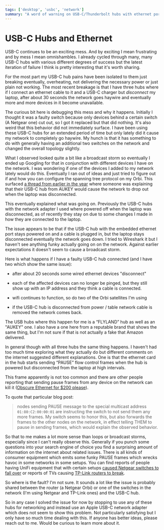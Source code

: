 ```yaml
---
tags: ['desktop', 'usbc', 'network']
summary: "A word of warning on USB-C/Thunderbolt hubs with ethernet ports."
---
```


# USB-C Hubs and Ethernet

USB-C continues to be an exciting mess.  And by exciting I mean
frustrating and by mess I mean omnishambles.  I already cycled through
many, many USB-C hubs with various different degrees of success but the
latest iteration of failure I think is pretty interesting that it's worth
sharing.

For the most part my USB-C hub pains have been isolated to them just
breaking eventually, overheating, not delivering the necessary power or
just plain not working.  The most recent breakage is that I have three hubs
where if I connect an ethernet cable to it and a USB-C charger but
*disconnect* my laptop, after about 30 seconds the network goes haywire
and eventually more and more devices in it become unavailable.

The curious bit here is debugging this mess and why it happens.  Initially
I thought it was a faulty switch because only devices behind a certain
switch (A Netgear one) cut out, so I got it replaced but that did nothing.
It's also weird that this behavior did not immediately surface.  I have
been using these USB-C hubs for an extended period of time but only lately
did it cause my network to completely go haywire.  My hunch is that it has
something to do with generally having an additional two switches on the
network and changed the overall topology slightly.

What I observed looked quite a bit like a broadcast storm so eventually I
ended up Googling for that in conjunction with different devices I have on
the network.  I was wondering if one of the devices I added to my network
lately would do this.  Eventually I ran out of ideas and just tried to
figure out if and how you can configure the spanning tree protocol on my
Orbi.  This surfaced [a thread from earlier in the year](https://community.netgear.com/t5/Orbi/Spanning-Tree-problem-with-Orbi-RBR50/m-p/1941325/highlight/false)
where someone was explaining that their USB-C hub from AUKEY would cause
the network to drop out when the laptop was disconnected.

This eventually explained what was going on.  Previously the USB-C hubs
with the network adapter I used where powered off when the laptop was
disconnected, as of recently they stay on due to some changes I made in
how they are connected to the laptop.

The issue appears to be that if the USB-C hub with the embedded ethernet
port stays powered on and a cable is plugged in, but the laptop stays
disconnected eventually the network goes down.  I tried to Wireshark it
but I haven't see anything funky actually going on on the network.
Against earlier expectations it doesn't seem to cause a broadcast storm.

Here is what happens if I have a faulty USB-C hub connected (and I have
two which show the same issue):

- after about 20 seconds some wired ethernet devices "disconnect"

- each of the affected devices can no longer be pinged, but they still
show up with an IP address and they think a cable is connected.

- wifi continues to function, so do two of the Orbi satellites I'm using

- if the USB-C hub is disconnected from power / table network cable is
removed the network comes back.

The USB hubs where this happen for me is a “FLYLAND” hub as well as an
"AUKEY" one.  I also have a one here from a reputable brand that shows the
same thing, but I'm not sure if that is not actually a fake that Amazon
delivered.

In general though with all three hubs the same thing happens.  I haven't
had too much time exploring what they actually do but different comments
on the internet suggested different explanations.  One is that the
ethernet card in the hub starts sending “PAUSE” flow control frames when
the hub is powered but disconnected from the laptop at high intervals.

This frame apparently is not too common and there are other people
reporting that sending pause frames from any device on the network can
kill it ([Obscure Ethernet for $200 please](http://jeffq.com/blog/the-ethernet-pause-frame/)).

To quote that particular blog post:

> nodes sending PAUSE message to the special multicast address
`01:80:C2:00:00:01` are instructing the switch to not send them any more
frames.  My switch seems to honor this, but also forwards the frames to the
other nodes on the network, in effect telling THEM to pause in sending
frames, which would explain the observed behavior.
>

So that to me makes a lot more sense than loops or broadcast storms,
especially since I can't really observe this.  Generally if you punch some
questions into your search engine of choice you find a surprising amount
of information on the internet about related issues.  There is all kinds
of consumer equipment which emits some funky PAUSE frames which wrecks
havoc in some networks in some setups.  You can find reports of people
having UniFi equipment that with certain setups [caused Netgear switches
to fall over](https://community.netgear.com/t5/Smart-Plus-and-Smart-Pro-Managed/STP-Leak-using-Broadcast-packet-01-80-c2-00-00-1c/m-p/1235031)
or reports of TVs causing [TP-Link routers to break](http://jeffq.com/blog/the-ethernet-pause-frame/).

So where is the fault?  I'm not sure.  It sounds a lot like the issue is
probably shared between the router (a Netgear Orbi) or one of the switches
in the network (I'm using Netgear and TP-Link ones) and the USB-C hub.

So in any case I solved the issue for now by stopping to use any of these
hubs for networking and instead use an Apple USB-C network adapter which
does not seem to show this problem.  Not particularly satisfying but I
only have so much time dealing with this.  If anyone has better ideas,
please reach out to me.  Would be curious to learn more about it.
